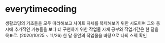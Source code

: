 # everytimecoding
생활코딩의 기초들을 모두 따라해보고 사이트 자체를 복제해보기 위한 시도이며 그와 동시에 추가적인 기능들을 보다 더 구현하기 위한 작업물
자체 공부와 작업기간은 한 달을 목표로. (2020/10/25 ~ 11/26)
한 달 동안의 작업물을 바탕으로 나의 스펙 확인
